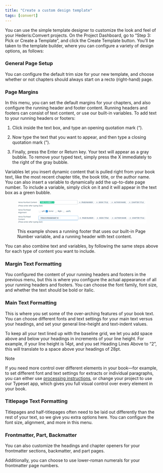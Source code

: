 ```yaml
---
title: "Create a custom design template"
tags: [convert]
---
```

 
<html><body><section data-type="chapter" class="hsecchapter" data-hederis-type="hsecchapter" id="convert-template-designer" data-pi-attrs="id: convert-template-designer; data-tags: convert;" role="doc-chapter" data-tags="convert" data-author-name=" " data-book-title=" " title="Create a custom design template"><p class="hblkp" data-hederis-type="hblkp" id="p7dEmmrlp">You can use the simple template designer to customize the look and feel of your Hederis:Comvert projects. On the Project Dashboard, go to &#8220;Step 3: Pick or Create a Template&#8221;, and click the Create Template button. You&#8217;ll be taken to the template builder, where you can configure a variety of design options, as follows:</p><section class="hwprsubsection" data-hederis-type="hwprsubsection" id="pHv7GUFdn" data-type="subsection" title="General Page Setup"><h1 data-hederis-type="hblktitle" class="hblktitle" id="ppHeQzKc9">General Page Setup</h1><p class="hblkp" data-hederis-type="hblkp" id="pZu17LAv3">You can configure the default trim size for your new template, and choose whether or not chapters should always start on a recto (right-hand) page.</p></section><section class="hwprsubsection" data-hederis-type="hwprsubsection" id="pdu0R5Ol8" data-type="subsection" title="Page Margins"><h1 data-hederis-type="hblktitle" class="hblktitle" id="pZZkugV9Z">Page Margins</h1><p class="hblkp" data-hederis-type="hblkp" id="pBOrJpige">In this menu, you can set the default margins for your chapters, and also configure the running header and footer content. Running headers and footers can consist of text content, or use our built-in variables. To add text to your running headers or footers:</p><ol class="hwprnumlist" data-hederis-type="hwprnumlist" id="pQ3kFdywu"><li class="hblkoli" data-hederis-type="hblkoli" id="liUxOM8ZGA"><p class="hblkoli" data-hederis-type="hblklip" id="pShE45BAR">Click inside the text box, and type an opening quotation mark (&#8220;).</p></li><li class="hblkoli" data-hederis-type="hblkoli" id="li9B2Ab1v3"><p class="hblkoli" data-hederis-type="hblklip" id="pdpG1nq7T">Now type the text that you want to appear, and then type a closing quotation mark (&#8221;).</p></li><li class="hblkoli" data-hederis-type="hblkoli" id="li8jcvhGez"><p class="hblkoli" data-hederis-type="hblklip" id="px8Y0RHtE">Finally, press the Enter or Return key. Your text will appear as a gray bubble. To remove your typed text, simply press the X immediately to the right of the gray bubble.</p></li></ol><p class="hblkp" data-hederis-type="hblkp" id="pDxQWnqLx">Variables let you insert dynamic content that is pulled right from your book text, like the most recent chapter title, the book title, or the author name. You can also insert a variable to dynamically add the up-to-date page number. To include a variable, simply click on it and it will appear in the text box as a green bubble.</p><figure class="hwprfig" data-hederis-type="hwprfig" id="prJWHJMyQ"><img data-hederis-type="hblkimg" class="hblkimg" id="peiCyV8lJ" src="/images/runheadfoot.png" data-img-src="/images/runheadfoot.png"/><p class="hblkcaption" data-hederis-type="hblkcaption" id="psPVn7qVR">This example shows a running footer that uses our built-in Page Number variable, and a running header with text content.</p></figure><p class="hblkp" data-hederis-type="hblkp" id="pXT9weNDb">You can also combine text and variables, by following the same steps above for each type of content you want to include.</p></section><section class="hwprsubsection" data-hederis-type="hwprsubsection" id="p6jfX4fNc" data-type="subsection" title="Margin Text Formatting"><h1 data-hederis-type="hblktitle" class="hblktitle" id="pYLUVihux">Margin Text Formatting</h1><p class="hblkp" data-hederis-type="hblkp" id="pbe97VTjm">You configured the content of your running headers and footers in the previous menu, but this is where you configure the actual appearance of all your running headers and footers. You can choose the font family, font size, and whether the text should be bold or italic.</p></section><section class="hwprsubsection" data-hederis-type="hwprsubsection" id="pGg4b9vQQ" data-type="subsection" title="Main Text Formatting"><h1 data-hederis-type="hblktitle" class="hblktitle" id="p8ZmmUUVN">Main Text Formatting</h1><p class="hblkp" data-hederis-type="hblkp" id="p9hUyKE7F">This is where you set some of the over-arching features of your book text. You can choose different fonts and text settings for your main text versus your headings, and set your general line-height and text-indent values.</p><p class="hblkp" data-hederis-type="hblkp" id="p28pU9otn">To keep all your text lined up with the baseline grid, we let you add space above and below your headings in increments of your line height. For example, if your line height is 14pt, and you set Heading Lines Above to &#8220;2&#8221;, this will translate to a space above your headings of 28pt. </p><div class="hwprbox box" data-hederis-type="hwprbox" id="p0xqax9oQ" data-type="sidebar"><p class="hblktype" data-hederis-type="hblktype" id="plu72CMf6">Note</p><p class="hblkp" data-hederis-type="hblkp" id="p4ona9gYb">If you need more control over different elements in your book&#8212;for example, to set different font and text settings for extracts or individual paragraphs, you can either use <a href="{% link _docs/custom-design.md %}" class="hspana" data-hederis-type="hspana" id="pgZUHjpRZ">processing instructions</a>, or change your project to use our Typeset app, which gives you full visual control over every element in your book.</p></div></section><section class="hwprsubsection" data-hederis-type="hwprsubsection" id="pzFAgy3Wd" data-type="subsection" title="Titlepage Text Formatting"><h1 data-hederis-type="hblktitle" class="hblktitle" id="pw8vRbsYX">Titlepage Text Formatting</h1><p class="hblkp" data-hederis-type="hblkp" id="pElgrE0LV">Titlepages and half-titlepages often need to be laid out differently than the rest of your text, so we give you extra options here. You can configure the font size, alignment, and more in this menu.</p></section><section class="hwprsubsection" data-hederis-type="hwprsubsection" id="pw5XOBVX7" data-type="subsection" title="Frontmatter, Part, Backmatter"><h1 data-hederis-type="hblktitle" class="hblktitle" id="pqVUI77OZ">Frontmatter, Part, Backmatter</h1><p class="hblkp" data-hederis-type="hblkp" id="p4GtBzRfV">You can also customize the headings and chapter openers for your frontmatter sections, backmatter, and part pages.</p><p class="hblkp" data-hederis-type="hblkp" id="pGEFzcRq3">Additionally, you can choose to use lower-roman numerals for your frontmatter page numbers.</p></section></section></body></html>
